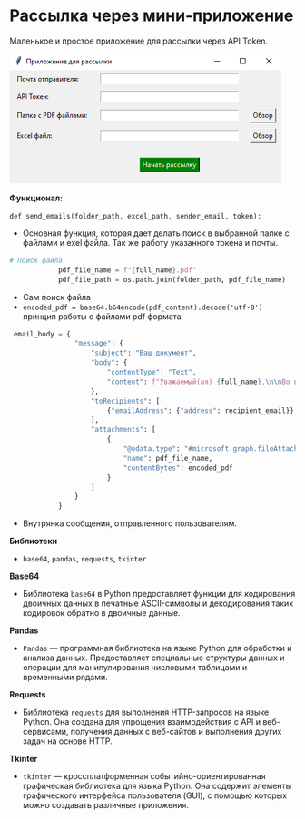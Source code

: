 # Рассылка через мини-приложение #

Маленькое и простое приложение для рассылки через API Token.

![](img.png)

**Функционал:**

`def send_emails(folder_path, excel_path, sender_email, token):`
- Основная функция, которая дает делать поиск в выбранной папке с файлами и exel файла. Так же работу указанного токена и почты.

```python
# Поиск файла
            pdf_file_name = f"{full_name}.pdf"
            pdf_file_path = os.path.join(folder_path, pdf_file_name)
```
- Сам поиск файла
- `encoded_pdf = base64.b64encode(pdf_content).decode('utf-8')` принцип работы с файлами pdf формата

```python
 email_body = {
                "message": {
                    "subject": "Ваш документ",
                    "body": {
                        "contentType": "Text",
                        "content": f"Уважаемый(ая) {full_name},\n\nВо вложении вы найдете ваш документ."
                    },
                    "toRecipients": [
                        {"emailAddress": {"address": recipient_email}}
                    ],
                    "attachments": [
                        {
                            "@odata.type": "#microsoft.graph.fileAttachment",
                            "name": pdf_file_name,
                            "contentBytes": encoded_pdf
                        }
                    ]
                }
            }
```
- Внутрянка сообщения, отправленного пользователям.

**Библиотеки**
- `base64`, `pandas`, `requests`, `tkinter`

**Base64**
- Библиотека `base64` в Python предоставляет функции для кодирования двоичных данных в печатные ASCII-символы и декодирования таких кодировок обратно в двоичные данные.

**Pandas**
- `Pandas` — программная библиотека на языке Python для обработки и анализа данных. Предоставляет специальные структуры данных и операции для манипулирования числовыми таблицами и временны́ми рядами.

**Requests**
- Библиотека `requests` для выполнения HTTP-запросов на языке Python. Она создана для упрощения взаимодействия с API и веб-сервисами, получения данных с веб-сайтов и выполнения других задач на основе HTTP.

**Tkinter**
- `tkinter` — кроссплатформенная событийно-ориентированная графическая библиотека для языка Python. Она содержит элементы графического интерфейса пользователя (GUI), с помощью которых можно создавать различные приложения.